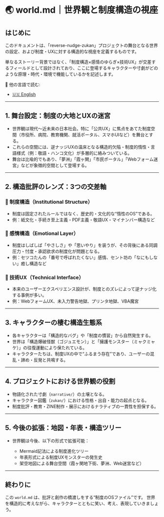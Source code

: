 # 🌏 world.md｜世界観と制度構造の視座

## はじめに

このドキュメントは、「reverse-nudge-zukan」プロジェクトの舞台となる世界の設定、および制度・UXに対する構造的な視座を定義するものです。

単なるストーリー背景ではなく、「制度構造×感情のゆらぎ×技術UX」が交差するフィールドとして設計されており、ここに登場するキャラクターや寸劇がどのような原理・時代・環境で機能しているかを記述します。

📘 他の言語で読む:

- [🇺🇸 English](./world.md)

---

## 1. 舞台設定：制度の大地とUXの迷宮

* 世界観は現代〜近未来の日本社会。特に「公共UX」に焦点をあてた制度空間（市役所、病院、教育機関、就活ポータル、スマホUIなど）を舞台とする。
* これらの空間には、逆ナッジUXの温床となる構造的欠陥・制度的惰性・言語様式（例：敬語・ハンコ文化）が多層的に絡みついている。
* 舞台は比喩的でもあり、「夢洲」「霞ヶ関」「市民ポータル」「Webフォーム迷宮」などが象徴的空間として登場する。

---

## 2. 構造批評のレンズ：3つの交差軸

### 🔹 制度構造（Institutional Structure）

* 制度は固定されたルールではなく、歴史的・文化的な“惰性のOS”である。
* 例：紙文化・手続き至上主義・PDF主義・敬語UX・マイナンバー構造など

### 🔹 感情構造（Emotional Layer）

* 制度はしばしば「やさしさ」や「思いやり」を装うが、その背後にある同調圧力・忖度・承認欲求の制度化が問題となる。
* 例：セツコたんの「番号で呼ばれたくない」感情、セント坊の「なにもしない」癒し構造など

### 🔹 技術UX（Technical Interface）

* 本来のユーザーエクスペリエンス設計が、制度とのズレによって逆ナッジ化する事例が多い。
* 例：WebフォームUX、未入力警告地獄、プリンタ地獄、VBA魔宮

---

## 3. キャラクターの棲む構造生態系

* 各キャラクターは「構造的なバグ」や「制度の慣習」から自然発生する。
* 世界は「構造爆破怪獣（ゴジュエモン）」と「擁護モンスター（ミャクミャケ）」の往復運動により保たれている。
* キャラクターたちは、制度UXの中で“ふるまう存在”であり、ユーザーの混乱・諦め・反発と共鳴する。

---

## 4. プロジェクトにおける世界観の役割

* 物語化された寸劇（`narrative/`）の土壌となる。
* キャラクター図鑑（`zukan/`）における性格・出自・能力の起点となる。
* 制度批評・教育・ZINE制作・展示におけるナラティブの一貫性を担保する。

---

## 5. 今後の拡張：地図・年表・構造ツリー

* 世界観は今後、以下の形式で拡張可能：

  * Mermaid記法による制度進化ツリー
  * 年表形式による制度UXモンスターの発生史
  * 架空地図による舞台空間（霞ヶ関地下街、夢洲、Web迷宮など）

---

## 終わりに

この `world.md` は、批評と創作の橋渡しをする“制度のOSファイル”です。
世界を構造的に考えながら、キャラクターとともに笑い、考え、表現していきましょう。

